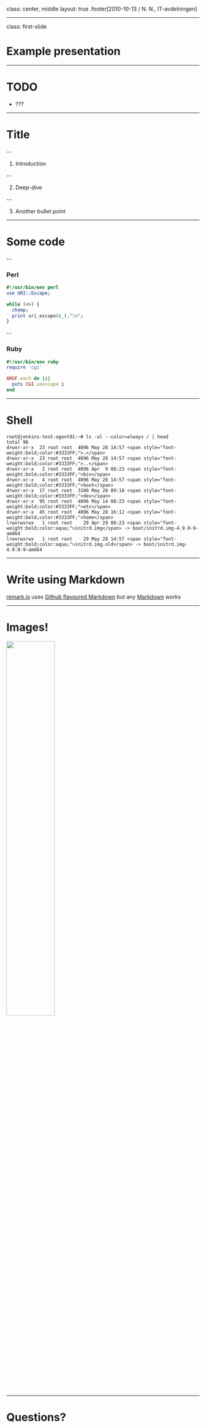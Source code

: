 class: center, middle
layout: true
.footer[2010-10-13 / N. N., IT-avdelningen]

---

class: first-slide
# Example presentation

---

# TODO
* ???

---

# Title

--

1. Introduction

--

2. Deep-dive

--

3. Another bullet point

---

# Some code

--

### Perl

```perl
#!/usr/bin/env perl
use URI::Escape;

while (<>) {
  chomp;
  print uri_escape($_)."\n";
}
```

--

### Ruby

```ruby
#!/usr/bin/env ruby
require 'cgi'

ARGF.each do |i|
  puts CGI.unescape i
end
```

---

# Shell

```terminal
root@jenkins-test-agent01:~# ls -al --color=always / | head
total 96
drwxr-xr-x  23 root root  4096 May 28 14:57 <span style="font-weight:bold;color:#3333FF;">.</span>
drwxr-xr-x  23 root root  4096 May 28 14:57 <span style="font-weight:bold;color:#3333FF;">..</span>
drwxr-xr-x   2 root root  4096 Apr  9 08:23 <span style="font-weight:bold;color:#3333FF;">bin</span>
drwxr-xr-x   4 root root  4096 May 28 14:57 <span style="font-weight:bold;color:#3333FF;">boot</span>
drwxr-xr-x  17 root root  3180 May 28 09:18 <span style="font-weight:bold;color:#3333FF;">dev</span>
drwxr-xr-x  95 root root  4096 May 14 08:23 <span style="font-weight:bold;color:#3333FF;">etc</span>
drwxr-xr-x  45 root root  4096 May 28 16:12 <span style="font-weight:bold;color:#3333FF;">home</span>
lrwxrwxrwx   1 root root    29 Apr 29 08:23 <span style="font-weight:bold;color:aqua;">initrd.img</span> -> boot/initrd.img-4.9.0-9-amd64
lrwxrwxrwx   1 root root    29 May 28 14:57 <span style="font-weight:bold;color:aqua;">initrd.img.old</span> -> boot/initrd.img-4.9.0-9-amd64
```


---

# Write using Markdown

[remark.js](https://github.com/gnab/remark) uses [Github flavoured Markdown](https://help.github.com/categories/writing-on-github/) but any [Markdown](https://daringfireball.net/projects/markdown/syntax) works

---

# Images!

<img src="https://github.githubassets.com/images/modules/logos_page/Octocat.png" height="50%" width="50%" />

---

# Questions?
